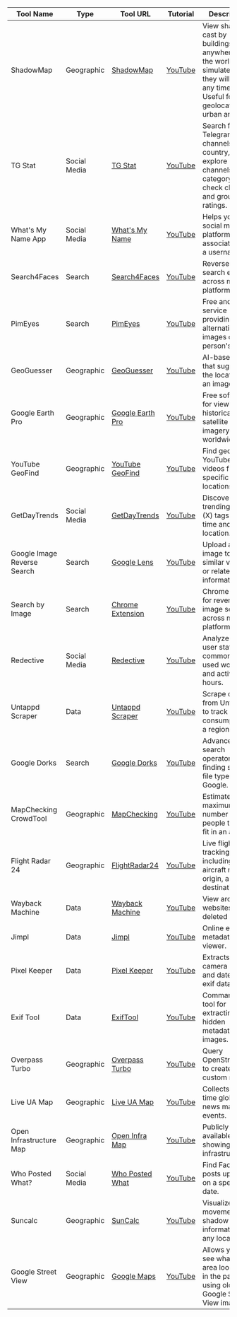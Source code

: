 | Tool Name                   | Type         | Tool URL                                                                                                                                                                                   | Tutorial                                              | Description                                                                                                                                |
| --------------------------- | ------------ | ------------------------------------------------------------------------------------------------------------------------------------------------------------------------------------------ | ----------------------------------------------------- | ------------------------------------------------------------------------------------------------------------------------------------------ |
| ShadowMap                   | Geographic   | [ShadowMap](https://app.shadowmap.org/?lat=51.50918\&lng=-0.10267\&zoom=15.00\&azimuth=0.00000\&basemap=map\&elevation=nextzen\&f=29.0\&hud=true\&polar=0.52360\&time=1728388751509\&vq=2) | [YouTube](https://www.youtube.com/shorts/u-Lfp2VwWSs) | View shadows cast by buildings anywhere in the world and simulate where they will fall at any time. Useful for geolocation in urban areas. |
| TG Stat                     | Social Media | [TG Stat](https://tgstat.com/)                                                                                                                                                             | [YouTube](https://www.youtube.com/shorts/PZplUFs1bIk) | Search for Telegram channels by country, explore channels by category, and check channel and group ratings.                                |
| What's My Name App          | Social Media | [What's My Name](https://whatsmyname.app/)                                                                                                                                                 | [YouTube](https://www.youtube.com/shorts/9AL96bTun7U) | Helps you find social media platforms associated with a username.                                                                          |
| Search4Faces                | Search       | [Search4Faces](https://search4faces.com/en/index.html)                                                                                                                                     | [YouTube](https://www.youtube.com/shorts/NghsuKEOvJc) | Reverse face search engine across multiple platforms.                                                                                      |
| PimEyes                     | Search       | [PimEyes](https://pimeyes.com/en)                                                                                                                                                          | [YouTube](https://www.youtube.com/shorts/NghsuKEOvJc) | Free and paid service providing alternative images of a person's face.                                                                     |
| GeoGuesser                  | Geographic   | [GeoGuesser](https://chatgpt.com/g/g-CJcEkxOw8-geo-guesser)                                                                                                                                | [YouTube](https://www.youtube.com/shorts/-aDM4P0eDQQ) | AI-based tool that suggests the location of an image.                                                                                      |
| Google Earth Pro            | Geographic   | [Google Earth Pro](https://earth.google.com/intl/earth/versions/#earth-pro)                                                                                                                | [YouTube](https://www.youtube.com/shorts/QJo1b6mkP1o) | Free software for viewing historical satellite imagery worldwide.                                                                          |
| YouTube GeoFind             | Geographic   | [YouTube GeoFind](https://mattw.io/youtube-geofind/location)                                                                                                                               | [YouTube](https://www.youtube.com/shorts/q96Fztn-b7U) | Find geotagged YouTube videos from specific locations.                                                                                     |
| GetDayTrends                | Social Media | [GetDayTrends](https://getdaytrends.com/)                                                                                                                                                  | [YouTube](https://www.youtube.com/shorts/r_6ppXUj_no) | Discover trending Twitter (X) tags for any time and location.                                                                              |
| Google Image Reverse Search | Search       | [Google Lens](https://lens.google/)                                                                                                                                                        | [YouTube](https://www.youtube.com/shorts/PGX7OC4BVfU) | Upload an image to find similar versions or related information.                                                                           |
| Search by Image             | Search       | [Chrome Extension](https://chromewebstore.google.com/detail/search-by-image/cnojnbdhbhnkbcieeekonklommdnndci?hl=en)                                                                        | [YouTube](https://www.youtube.com/shorts/PGX7OC4BVfU) | Chrome plugin for reverse image search across multiple platforms.                                                                          |
| Redective                   | Social Media | [Redective](https://www.redective.com/)                                                                                                                                                    | [YouTube](https://www.youtube.com/shorts/JUEFkqcM28I) | Analyze Reddit user stats, commonly used words, and activity hours.                                                                        |
| Untappd Scraper             | Data         | [Untappd Scraper](https://brandone.github.io/untappd-scraper-web/)                                                                                                                         | [YouTube](https://www.youtube.com/shorts/9C_RrdibKr8) | Scrape data from Untappd to track beer consumption in a region.                                                                            |
| Google Dorks                | Search       | [Google Dorks](https://www.recordedfuture.com/threat-intelligence-101/threat-analysis-techniques/google-dorks)                                                                             | [YouTube](https://www.youtube.com/shorts/0I-q7HzBfwk) | Advanced search operators for finding specific file types on Google.                                                                       |
| MapChecking CrowdTool       | Geographic   | [MapChecking](https://www.mapchecking.com/)                                                                                                                                                | [YouTube](https://www.youtube.com/shorts/TJyvDWahJjA) | Estimate the maximum number of people that can fit in an area.                                                                             |
| Flight Radar 24             | Geographic   | [FlightRadar24](https://www.flightradar24.com/multiview/34.8,27.73/6)                                                                                                                      | [YouTube](https://www.youtube.com/shorts/VZ89nBwvZKg) | Live flight tracking including aircraft model, origin, and destination.                                                                    |
| Wayback Machine             | Data         | [Wayback Machine](https://archive.org/details/tv?q=cats%20and%20dogs)                                                                                                                      | [YouTube](https://www.youtube.com/shorts/V4SxbvHRZmw) | View archived websites and deleted posts.                                                                                                  |
| Jimpl                       | Data         | [Jimpl](https://jimpl.com/)                                                                                                                                                                | [YouTube](https://www.youtube.com/shorts/NLiWEm7g7a8) | Online exif and metadata viewer.                                                                                                           |
| Pixel Keeper                | Data         | [Pixel Keeper](https://pixelpeeper.com/)                                                                                                                                                   | [YouTube](https://www.youtube.com/shorts/NLiWEm7g7a8) | Extracts camera model and date using exif data.                                                                                            |
| Exif Tool                   | Data         | [ExifTool](https://exiftool.org/)                                                                                                                                                          | [YouTube](https://www.youtube.com/shorts/NLiWEm7g7a8) | Command-line tool for extracting hidden metadata from images.                                                                              |
| Overpass Turbo              | Geographic   | [Overpass Turbo](https://overpass-turbo.eu/)                                                                                                                                               | [YouTube](https://www.youtube.com/shorts/1tZYcLH1fjo) | Query OpenStreetMap to create custom maps.                                                                                                 |
| Live UA Map                 | Geographic   | [Live UA Map](https://liveuamap.com/)                                                                                                                                                      | [YouTube](https://www.youtube.com/shorts/HqJL2uToN7M) | Collects real-time global news maps and events.                                                                                            |
| Open Infrastructure Map     | Geographic   | [Open Infra Map](https://openinframap.org/)                                                                                                                                                | [YouTube](https://www.youtube.com/shorts/4odbq845AJU) | Publicly available map showing key infrastructure.                                                                                         |
| Who Posted What?            | Social Media | [Who Posted What](https://whopostedwhat.com/)                                                                                                                                              | [YouTube](https://www.youtube.com/shorts/D0z6N5WQCSQ) | Find Facebook posts uploaded on a specific date.                                                                                           |
| Suncalc                     | Geographic   | [SunCalc](https://www.suncalc.org/)                                                                                                                                                        | [YouTube](https://www.youtube.com/shorts)             | Visualizes sun movement and shadow information for any location.                                                                           |
| Google Street View          | Geographic   | [Google Maps](https://www.google.co.uk/maps/)                                                                                                                                              | [YouTube](https://www.youtube.com/shorts/v9M7Y0ABWIw) | Allows you to see what an area looked like in the past using old Google Street View images.                                               |

